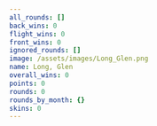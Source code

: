 ```yaml
---
all_rounds: []
back_wins: 0
flight_wins: 0
front_wins: 0
ignored_rounds: []
image: /assets/images/Long_Glen.png
name: Long, Glen
overall_wins: 0
points: 0
rounds: 0
rounds_by_month: {}
skins: 0
---
```

